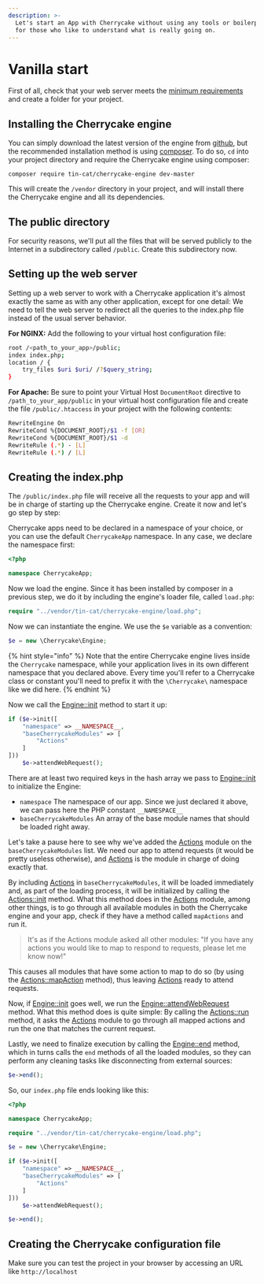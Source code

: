 ```yaml
---
description: >-
  Let's start an App with Cherrycake without using any tools or boilerplates,
  for those who like to understand what is really going on.
---
```


# Vanilla start

First of all, check that your web server meets the [minimum requirements](../../architecture/server-requirements.md) and create a folder for your project.

## Installing the Cherrycake engine

You can simply download the latest version of the engine from [github](https://github.com/tin-cat/cherrycake-engine), but the recommended installation method is using [composer](https://getcomposer.org). To do so, `cd` into your project directory and require the Cherrycake engine using composer:

`composer require tin-cat/cherrycake-engine dev-master`

This will create the `/vendor` directory in your project, and will install there the Cherrycake engine and all its dependencies.

## The public directory

For security reasons, we'll put all the files that will be served publicly to the Internet in a subdirectory called `/public`. Create this subdirectory now.

## Setting up the web server

Setting up a web server to work with a Cherrycake application it's almost exactly the same as with any other application, except for one detail: We need to tell the web server to redirect all the queries to the index.php file instead of the usual server behavior.

**For NGINX:** Add the following to your virtual host configuration file:

```bash
root /<path_to_your_app>/public;
index index.php;
location / {
    try_files $uri $uri/ /?$query_string;
}
```

**For Apache:** Be sure to point your Virtual Host `DocumentRoot` directive to `/path_to_your_app/public` in your virtual host configuration file and create the file `/public/.htaccess` in your project with the following contents:

```bash
RewriteEngine On
RewriteCond %{DOCUMENT_ROOT}/$1 -f [OR]
RewriteCond %{DOCUMENT_ROOT}/$1 -d
RewriteRule (.*) - [L]
RewriteRule (.*) / [L]
```

## Creating the index.php

The `/public/index.php` file will receive all the requests to your app and will be in charge of starting up the Cherrycake engine. Create it now and let's go step by step:

Cherrycake apps need to be declared in a namespace of your choice, or you can use the default `CherrycakeApp` namespace. In any case, we declare the namespace first:

```php
<?php

namespace CherrycakeApp;
```

Now we load the engine. Since it has been installed by composer in a previous step, we do it by including the engine's loader file, called `load.php`:

```php
require "../vendor/tin-cat/cherrycake-engine/load.php";
```

Now we can instantiate the engine. We use the `$e` variable as a convention:

```php
$e = new \Cherrycake\Engine;
```

{% hint style="info" %}
Note that the entire Cherrycake engine lives inside the `Cherrycake` namespace, while your application lives in its own different namespace that you declared above. Every time you'll refer to a Cherrycake class or constant you'll need to prefix it with the `\Cherrycake\` namespace like we did here.
{% endhint %}

Now we call the [Engine::init](../../reference/core-classes/engine.md#init-setup) method to start it up:

```php
if ($e->init([
    "namespace" => __NAMESPACE__,
    "baseCherrycakeModules" => [
        "Actions"
    ]
]))
    $e->attendWebRequest();
```

There are at least two required keys in the hash array we pass to [Engine::init](../../reference/core-classes/engine.md#init-setup) to initialize the Engine:

* `namespace` The namespace of our app. Since we just declared it above, we can pass here the PHP constant `__NAMESPACE__`
* `baseCherrycakeModules` An array of the base module names that should be loaded right away. 

Let's take a pause here to see why we've added the [Actions](../../reference/core-modules/actions.md) module on the `baseCherrycakeModules` list. We need our app to attend requests \(it would be pretty useless otherwise\), and [Actions](../../reference/core-modules/actions.md) is the module in charge of doing exactly that.

By including [Actions](../../reference/core-modules/actions.md) in `baseCherrycakeModules`, it will be loaded immediately and, as part of the loading process, it will be initialized by calling the [Actions::init](../../reference/core-modules/actions.md#init) method. What this method does in the [Actions](../../reference/core-modules/actions.md) module, among other things, is to go through all available modules in both the Cherrycake engine and your app, check if they have a method called `mapActions` and run it.

> It's as if the Actions module asked all other modules: "If you have any actions you would like to map to respond to requests, please let me know now!"

This causes all modules that have some action to map to do so \(by using the [Actions::mapAction](../../reference/core-modules/actions.md#mapaction-actionname-action) method\), thus leaving [Actions](../../reference/core-modules/actions.md) ready to attend requests.

Now, if [Engine::init](../../reference/core-classes/engine.md#init-setup) goes well, we run the [Engine::attendWebRequest](../../reference/core-classes/engine.md#attendwebrequest) method. What this method does is quite simple: By calling the [Actions::run](../../reference/core-modules/actions.md#run) method, it asks the [Actions](../../reference/core-modules/actions.md) module to go through all mapped actions and run the one that matches the current request.

Lastly, we need to finalize execution by calling the [Engine::end](../../reference/core-classes/engine.md#end) method, which in turns calls the `end` methods of all the loaded modules, so they can perform any cleaning tasks like disconnecting from external sources:

```php
$e->end();
```

So, our `index.php` file ends looking like this:

```php
<?php

namespace CherrycakeApp;

require "../vendor/tin-cat/cherrycake-engine/load.php";

$e = new \Cherrycake\Engine;

if ($e->init([
    "namespace" => __NAMESPACE__,
    "baseCherrycakeModules" => [
        "Actions"
    ]
]))
    $e->attendWebRequest();

$e->end();
```

## Creating the Cherrycake configuration file

 Make sure you can test the project in your browser by accessing an URL like `http://localhost`

